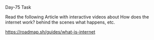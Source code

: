 Day-75 Task

Read the following Article with interactive videos about How does the internet work? behind the scenes what happens, etc.

https://roadmap.sh/guides/what-is-internet

